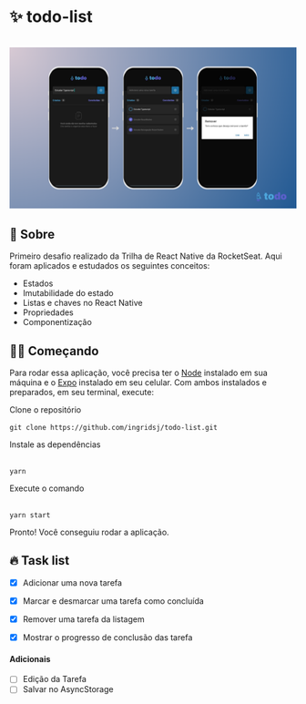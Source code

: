 # :sparkles: todo-list

<br>

<div>
  <img src=".github/wallpaper.png">
<div>

## :dart: Sobre

Primeiro desafio realizado da Trilha de React Native da RocketSeat. Aqui foram aplicados e estudados os seguintes conceitos:

- Estados
- Imutabilidade do estado
- Listas e chaves no React Native
- Propriedades
- Componentização

## 🧙‍♂️ Começando

Para rodar essa aplicação, você precisa ter o [Node](https://nodejs.org/en) instalado em sua máquina e o [Expo](https://play.google.com/store/apps/details?id=host.exp.exponent&hl=pt_BR&gl=US) instalado em seu celular. Com ambos instalados e preparados, em seu terminal, execute:

Clone o repositório

```shell
git clone https://github.com/ingridsj/todo-list.git
```

Instale as dependências

```shell

yarn

```

Execute o comando

```shell

yarn start

```

Pronto! Você conseguiu rodar a aplicação.

## :fire: Task list

- [x] Adicionar uma nova tarefa

- [x] Marcar e desmarcar uma tarefa como concluída

- [x] Remover uma tarefa da listagem

- [x] Mostrar o progresso de conclusão das tarefa

#### Adicionais

- [ ] Edição da Tarefa
- [ ] Salvar no AsyncStorage